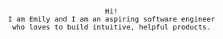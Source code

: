 <p align="center">
  <samp>
    Hi!
    <br>I am Emily and I am an aspiring software engineer
    <br>who loves to build intuitive, helpful products. 
  </samp>
</p>

<!--
**emyuans/emyuans** is a ✨ _special_ ✨ repository because its `README.md` (this file) appears on your GitHub profile.

Here are some ideas to get you started:

- 🔭 I’m currently working on ...
- 🌱 I’m currently learning ...
- 👯 I’m looking to collaborate on ...
- 🤔 I’m looking for help with ...
- 💬 Ask me about ...
- 📫 How to reach me: ...
- 😄 Pronouns: ...
- ⚡ Fun fact: ...
-->
